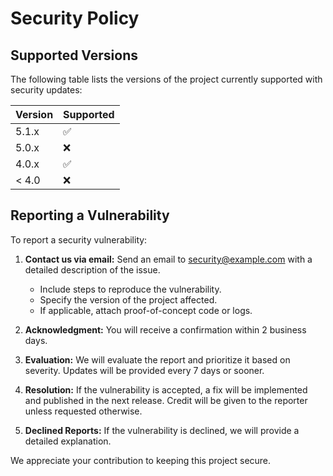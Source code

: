 # Security Policy

## Supported Versions

The following table lists the versions of the project currently supported with security updates:

| Version | Supported          |
| ------- | ------------------ |
| 5.1.x   | :white_check_mark: |
| 5.0.x   | :x:                |
| 4.0.x   | :white_check_mark: |
| < 4.0   | :x:                |

## Reporting a Vulnerability

To report a security vulnerability:

1. **Contact us via email:** Send an email to [security@example.com](mailto:security@example.com) with a detailed description of the issue.
   - Include steps to reproduce the vulnerability.
   - Specify the version of the project affected.
   - If applicable, attach proof-of-concept code or logs.

2. **Acknowledgment:** You will receive a confirmation within 2 business days.

3. **Evaluation:** We will evaluate the report and prioritize it based on severity. Updates will be provided every 7 days or sooner.

4. **Resolution:** If the vulnerability is accepted, a fix will be implemented and published in the next release. Credit will be given to the reporter unless requested otherwise.

5. **Declined Reports:** If the vulnerability is declined, we will provide a detailed explanation.

We appreciate your contribution to keeping this project secure.
